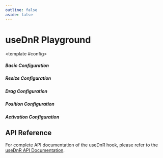 ```yaml
---
outline: false
aside: false
---
```


# useDnR Playground

<script setup>
import { ref, computed, shallowRef, watch } from 'vue'
import { useDnR } from 'vue-dndnr'

// Element references
const elementRef = ref(null)
const containerRef = ref(null)
const containerBounds = ref(false);
const containerElement = computed(() => {
  if (containerBounds.value) {
    return containerRef.value
  }
  return undefined
})

// Custom handles references
const brHandleRef = ref(null)
const trHandleRef = ref(null)
const blHandleRef = ref(null)
const tlHandleRef = ref(null)
const customHandlesMap = computed(() => {
  if (handleType.value !== 'custom') return undefined

  const map = new Map()
  if (brHandleRef.value) map.set('br', brHandleRef.value)
  if (trHandleRef.value) map.set('tr', trHandleRef.value)
  if (blHandleRef.value) map.set('bl', blHandleRef.value)
  if (tlHandleRef.value) map.set('tl', tlHandleRef.value)
  return map
})

// Basic configuration
const initialPosition = shallowRef({ x: 50, y: 50 })
const initialSize = shallowRef({ width: 200, height: 150 })
const disabled = ref(false)
const disableDrag = ref(false)
const disableResize = ref(false)
const handleType = ref('borders')
const positionType = ref('absolute')
const lockAspectRatio = ref(false)

// Size constraints
const minWidth = ref(100)
const minHeight = ref(100)
const maxWidth = ref(500)
const maxHeight = ref(400)
const enableMinWidth = ref(true)
const enableMinHeight = ref(true)
const enableMaxWidth = ref(true)
const enableMaxHeight = ref(true)

// Activation settings
const activeOn = ref('none')
const preventDeactivation = ref(false)

// Advanced settings
const grid = ref(null)
const useGrid = ref(false)
const gridSize = ref(20)
const axis = ref('both')
const scale = ref(1)
const handlesSize = ref(8)
const handleBorderStyle = ref('none')
const availableHandles = ref(['t', 'b', 'r', 'l', 'tr', 'tl', 'br', 'bl'])

// Event logs
const eventLog = ref([])
const logEvent = (event, data) => {
  eventLog.value.unshift({ event, data, time: new Date().toLocaleTimeString() })
  if (eventLog.value.length > 5) {
    eventLog.value.pop()
  }
}

// Computed grid value
const gridValue = computed(() => {
  if (!useGrid.value) return undefined
  return [gridSize.value, gridSize.value]
})

// Computed size constraints
const computedMinWidth = computed(() => enableMinWidth.value ? minWidth.value : undefined)
const computedMinHeight = computed(() => enableMinHeight.value ? minHeight.value : undefined)
const computedMaxWidth = computed(() => enableMaxWidth.value ? maxWidth.value : undefined)
const computedMaxHeight = computed(() => enableMaxHeight.value ? maxHeight.value : undefined)

// Using the useDnR hook
const {
  position,
  size,
  style,
  isDragging,
  isResizing,
  isActive,
  activeHandle,
  hoverHandle,
  registerHandle,
  unregisterHandle
} = useDnR(elementRef, {
  // Basic options
  initialPosition: initialPosition.value,
  initialSize: initialSize.value,
  initialActive: true,
  disabled,
  disableDrag,
  disableResize,

  // Resize options
  handleType,
  positionType,
  lockAspectRatio,
  minWidth: computedMinWidth,
  minHeight: computedMinHeight,
  maxWidth: computedMaxWidth,
  maxHeight: computedMaxHeight,
  handles: availableHandles,
  customHandles: customHandlesMap,
  handlesSize,
  handleBorderStyle,

  // Drag options
  containerElement,
  grid: gridValue,
  axis,
  scale,

  // Activation options
  activeOn,
  preventDeactivation,

  // Event callbacks
  onDragStart: (e) => logEvent('dragStart', { x: position.x, y: position.y }),
  onDrag: (e) => logEvent('drag', { x: position.x, y: position.y }),
  onDragEnd: (e) => logEvent('dragEnd', { x: position.x, y: position.y }),
  onResizeStart: (e, handle) => logEvent('resizeStart', { handle, size: { ...size } }),
  onResize: (e, handle) => logEvent('resize', { handle, size: { ...size } }),
  onResizeEnd: (e, handle) => logEvent('resizeEnd', { handle, size: { ...size } }),
  onActiveChange: (active) => logEvent('activeChange', { active })
})

// Element class based on state
const elementClass = computed(() => {
  return {
    'bg-primary text-white p-4 rounded-lg': true,
    'ring-2 ring-blue-300': isDragging.value,
    'ring-2 ring-green-300': isResizing.value,
    'ring-2 ring-secondary shadow-xl': isActive.value,
    'cursor-grab': !disableDrag.value && !isDragging.value,
    'cursor-grabbing': isDragging.value,
  }
})

</script>

<PlaygroundContainer title="useDnR Hook" description="Combined drag and resize functionality">
  <template #demo>
    <div ref="containerRef" class="relative w-full h-full bg-gray-100 dark:bg-gray-800 rounded-lg overflow-hidden">
      <div
        ref="elementRef"
        :style="style"
        :class="elementClass"
      >
        <div>Drag and Resize</div>
        <div class="text-sm mt-2">Position: {{ position.x }}, {{ position.y }}</div>
        <div class="text-sm mt-1">Size: {{ size.width }} x {{ size.height }}</div>
        <div class="text-sm mt-1">
          <span v-if="isDragging">Dragging...</span>
          <span v-else-if="isResizing">Resizing ({{ activeHandle }})...</span>
          <span v-else-if="isActive">Active</span>
          <span v-else>Idle</span>
        </div>
        <!-- Custom handles when handleType is 'custom' -->
        <template v-if="handleType === 'custom'">
          <div
            ref="brHandleRef"
            class="absolute bottom-0 right-0 w-4 h-4 bg-red rounded-bl cursor-nwse-resize"
          ></div>
          <div
            ref="trHandleRef"
            class="absolute top-0 right-0 w-4 h-4 bg-red rounded-tr cursor-nesw-resize"
          ></div>
          <div
            ref="blHandleRef"
            class="absolute bottom-0 left-0 w-4 h-4 bg-red rounded-bl cursor-nesw-resize"
          ></div>
          <div
            ref="tlHandleRef"
            class="absolute top-0 left-0 w-4 h-4 bg-red rounded-tl cursor-nwse-resize"
          ></div>
        </template>
      </div>
      <!-- Event log display -->
      <div class="absolute bottom-2 right-2 bg-white dark:bg-gray-700 p-2 rounded shadow-md text-xs w-64 max-h-32 overflow-y-auto">
        <div class="font-bold mb-1">Event Log:</div>
        <div v-for="(log, index) in eventLog" :key="index" class="mb-1">
          <span class="text-gray-500">{{ log.time }}</span>
          <span class="font-medium">{{ log.event }}</span>
          <span class="text-xs text-gray-600 dark:text-gray-400">{{ JSON.stringify(log.data) }}</span>
        </div>
        <div v-if="eventLog.length === 0" class="text-gray-500">No events yet</div>
      </div>
    </div>
  </template>

  <template #config>
    <!-- Basic Configuration -->
    <div class="mb-6">
    <h5 class="font-medium text-sm text-gray-700 dark:text-gray-300 mb-2">Basic Configuration</h5>
      <ConfigOption
        label="Disable All"
        description="Disable all drag and resize functionality"
        v-model="disabled"
      />
      <ConfigOption
        label="Disable Drag"
        description="Only disable drag functionality"
        v-model="disableDrag"
      />
      <ConfigOption
        label="Disable Resize"
        description="Only disable resize functionality"
        v-model="disableResize"
      />
      <ConfigOption
        label="Lock Aspect Ratio"
        description="Maintain aspect ratio when resizing"
        v-model="lockAspectRatio"
      />
      <ConfigOption
        label="Use Container"
        description="Constrain element within container boundaries"
        v-model="containerBounds"
      />
    </div>
    <!-- Resize Configuration -->
    <div class="mb-6">
      <h5 class="font-medium text-sm text-gray-700 dark:text-gray-300 mb-2">Resize Configuration</h5>
      <ConfigOption
        label="Handle Type"
        description="Type of resize handles"
        type="select"
        :options="[
          { label: 'Borders', value: 'borders' },
          { label: 'Visible Handles', value: 'handles' },
          { label: 'Custom Handles', value: 'custom' }
        ]"
        v-model="handleType"
      />
      <ConfigOption
        label="Handles Size"
        description="Size of resize handles in pixels"
        type="range"
        :min="4"
        :max="20"
        :step="2"
        v-model="handlesSize"
        :disabled="handleType === 'borders'"
      />
      <ConfigOption
        v-if="handleType === 'borders'"
        label="Handle Border Style"
        description="Border style for border handles"
        type="select"
        :options="[
          { label: 'None', value: 'none' },
          { label: 'Solid', value: '1px solid rgba(0,0,0,0.2)' },
          { label: 'Dashed', value: '1px dashed rgba(0,0,0,0.2)' }
        ]"
        v-model="handleBorderStyle"
        :disabled="handleType !== 'borders'"
      />
      <ConfigOption
        label="Enable Min Width"
        description="Enable minimum width constraint"
        v-model="enableMinWidth"
      />
      <template v-if="enableMinWidth">
        <ConfigOption
          label="Minimum Width"
          description="Minimum width of the element"
          type="range"
          :min="50"
          :max="300"
          :step="10"
          v-model="minWidth"
        />
      </template>
      <ConfigOption
        label="Enable Min Height"
        description="Enable minimum height constraint"
        v-model="enableMinHeight"
      />
      <template v-if="enableMinHeight">
        <ConfigOption
          label="Minimum Height"
          description="Minimum height of the element"
          type="range"
          :min="50"
          :max="300"
          :step="10"
          v-model="minHeight"
        />
      </template>
      <ConfigOption
        label="Enable Max Width"
        description="Enable maximum width constraint"
        v-model="enableMaxWidth"
      />
      <template v-if="enableMaxWidth">
        <ConfigOption
          label="Maximum Width"
          description="Maximum width of the element"
          type="range"
          :min="200"
          :max="800"
          :step="50"
          v-model="maxWidth"
        />
      </template>
      <ConfigOption
        label="Enable Max Height"
        description="Enable maximum height constraint"
        v-model="enableMaxHeight"
      />
      <template v-if="enableMaxHeight">
        <ConfigOption
          label="Maximum Height"
          description="Maximum height of the element"
          type="range"
          :min="200"
          :max="800"
          :step="50"
          v-model="maxHeight"
        />
      </template>
    </div>
    <!-- Drag Configuration -->
    <div class="mb-6">
      <h5 class="font-medium text-sm text-gray-700 dark:text-gray-300 mb-2">Drag Configuration</h5>
      <ConfigOption
        label="Use Grid"
        description="Snap to grid when dragging"
        v-model="useGrid"
      />
      <ConfigOption
        v-if="useGrid"
        label="Grid Size"
        description="Size of grid cells in pixels"
        type="range"
        :min="5"
        :max="50"
        :step="5"
        v-model="gridSize"
        :disabled="!useGrid"
      />
      <ConfigOption
        label="Drag Axis"
        description="Axis constraint for dragging"
        type="select"
        :options="[
          { label: 'Both', value: 'both' },
          { label: 'X Only', value: 'x' },
          { label: 'Y Only', value: 'y' }
        ]"
        v-model="axis"
      />
      <ConfigOption
        label="Scale Factor"
        description="Scale factor for dragging (for transformed containers)"
        type="range"
        :min="0.5"
        :max="2"
        :step="0.1"
        v-model="scale"
      />
    </div>
    <!-- Position Configuration -->
    <div class="mb-6">
      <h5 class="font-medium text-sm text-gray-700 dark:text-gray-300 mb-2">Position Configuration</h5>
      <ConfigOption
        label="Position Type"
        description="Positioning type of the element"
        type="select"
        :options="[
          { label: 'Absolute', value: 'absolute' },
          { label: 'Relative', value: 'relative' }
        ]"
        v-model="positionType"
      />
    </div>
    <!-- Activation Configuration -->
    <div class="mb-6">
      <h5 class="font-medium text-sm text-gray-700 dark:text-gray-300 mb-2">Activation Configuration</h5>
      <ConfigOption
        label="Activation Mode"
        description="How the element is activated"
        type="select"
        :options="[
          { label: 'No Activation', value: 'none' },
          { label: 'Click to Activate', value: 'click' },
          { label: 'Hover to Activate', value: 'hover' }
        ]"
        v-model="activeOn"
      />
      <ConfigOption
        label="Prevent Deactivation"
        description="Prevent element from being deactivated"
        v-model="preventDeactivation"
      />
    </div>
  </template>
</PlaygroundContainer>

## API Reference

For complete API documentation of the useDnR hook, please refer to the [useDnR API Documentation](/api/use-dnr).
